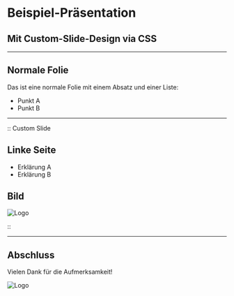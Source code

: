 <!-- style.css einbinden -->
<style>
@import url("style.css");
</style>

# Beispiel-Präsentation
## Mit Custom-Slide-Design via CSS

---

## Normale Folie

Das ist eine normale Folie mit einem Absatz und einer Liste:

- Punkt A
- Punkt B

---

:: Custom Slide

<div class="custom-slide">
  <div class="left">
    <h2>Linke Seite</h2>
    <ul>
      <li>Erklärung A</li>
      <li>Erklärung B</li>
    </ul>
  </div>
  <div class="right">
    <h2>Bild</h2>
    <img src="logo.png" alt="Logo">
  </div>
</div>

::

---

## Abschluss

Vielen Dank für die Aufmerksamkeit!

![Logo](logo.png)
